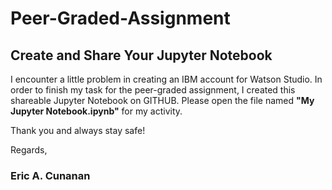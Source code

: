 # Peer-Graded-Assignment
Create and Share Your Jupyter Notebook
---
I encounter a little problem in creating an IBM account for Watson Studio. In order to finish my task for the peer-graded assignment, I created this shareable Jupyter Notebook on GITHUB. Please open the file named **"My Jupyter Notebook.ipynb"** for my activity. 

Thank you and always stay safe!


Regards,

### Eric A. Cunanan
